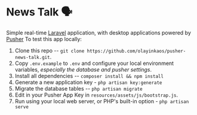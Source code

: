 # News Talk 🗣
Simple real-time [Laravel](https://laravel.com) application, with desktop applications powered by [Pusher](https://pusher.com/)
To test this app locally:
1. Clone this repo -- `git clone https://github.com/olayinkaos/pusher-news-talk.git`.
2. Copy `.env.example` to `.env` and configure your local environment variables, *especially the database and pusher settings*.
3. Install all dependencies -- `composer install && npm install`
4. Generate a new application key - `php artisan key:generate`
5. Migrate the database tables -- `php artisan migrate`
6. Edit in your Pusher App Key in `resources/assets/js/bootstrap.js`.
7. Run using your local web server, or PHP's built-in option - `php artisan serve`
